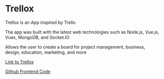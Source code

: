 # Trellox

<p>Trellox is an App inspired by Trello </p>
<p>The app was built with the latest web technologies such as Node.js, Vue.js, Vuex, MongoDB, and Socket.IO</p>
<p>Allows the user to create a board for project management, business, design, education, marketing, and more </p>

<p><a href="https://trelloxx.herokuapp.com/#/" target="blank">Link to Trellox</a> </p>
<p><a href="https://github.com/shaniKupiec/Trellox--Frontend" target="blank">Github Frontend Code</a> </p>

